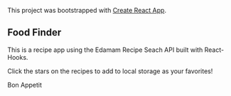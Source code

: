 This project was bootstrapped with [Create React App](https://github.com/facebook/create-react-app).

## Food Finder

This is a recipe app using the Edamam Recipe Seach API built with React-Hooks.

Click the stars on the recipes to add to local storage as your favorites! 

Bon Appetit
